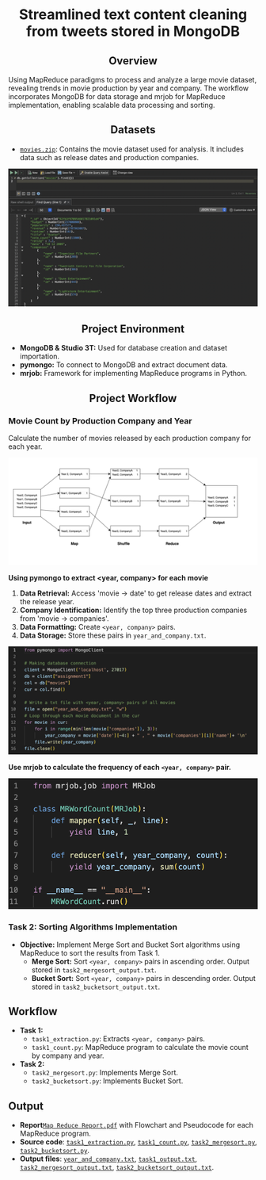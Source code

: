# __<center>Streamlined text content cleaning from tweets stored in MongoDB</center>__

## __<center>Overview</center>__
Using MapReduce paradigms to process and analyze a large movie dataset, revealing trends in movie production by year and company. The workflow incorporates MongoDB for data storage and mrjob for MapReduce implementation, enabling scalable data processing and sorting.


## __<center>Datasets</center>__
- [`movies.zip`](https://github.com/VivianNg9/Data-Mining/blob/main/MapReduce/movies.json): Contains the movie dataset used for analysis. It includes data such as release dates and production companies.
  
![MongoDB](https://github.com/VivianNg9/Streamlined-text-content-cleaning-from-tweets-stored-in-MongoDB--/blob/main/image%20/1.png)


## __<center>Project Environment</center>__
- **MongoDB & Studio 3T:** Used for database creation and dataset importation.
- **pymongo:** To connect to MongoDB and extract document data.
- **mrjob:** Framework for implementing MapReduce programs in Python.


## __<center>Project Workflow</center>__

### Movie Count by Production Company and Year  
Calculate the number of movies released by each production company for each year.
  
![Workflow1](https://github.com/VivianNg9/Streamlined-text-content-cleaning-from-tweets-stored-in-MongoDB--/blob/main/image%20/workflow%20task1.png)

**Using pymongo to extract <year, company> for each movie**
  1. **Data Retrieval:** Access 'movie -> date' to get release dates and extract the release year.
  2. **Company Identification:** Identify the top three production companies from 'movie -> companies'.
  3. **Data Formatting:** Create `<year, company>` pairs.
  4. **Data Storage:** Store these pairs in `year_and_company.txt`.
     
![Extraction](https://github.com/VivianNg9/Streamlined-text-content-cleaning-from-tweets-stored-in-MongoDB--/blob/main/image%20/2.png)

**Use mrjob to calculate the frequency of each `<year, company>` pair.**

![Count](https://github.com/VivianNg9/Streamlined-text-content-cleaning-from-tweets-stored-in-MongoDB--/blob/main/image%20/Count.png)


### Task 2: Sorting Algorithms Implementation 
- **Objective:** Implement Merge Sort and Bucket Sort algorithms using MapReduce to sort the results from Task 1.
  - **Merge Sort:** Sort `<year, company>` pairs in ascending order. Output stored in `task2_mergesort_output.txt`.
  - **Bucket Sort:** Sort `<year, company>` pairs in descending order. Output stored in `task2_bucketsort_output.txt`.

## Workflow
- **Task 1:**
  - `task1_extraction.py`: Extracts `<year, company>` pairs.
  - `task1_count.py`: MapReduce program to calculate the movie count by company and year.
- **Task 2:**
  - `task2_mergesort.py`: Implements Merge Sort.
  - `task2_bucketsort.py`: Implements Bucket Sort.

## Output
- **Report**[`Map Reduce Report.pdf`](https://github.com/VivianNg9/Data-Mining/blob/main/MapReduce/MapReduce.pdf) with Flowchart and Pseudocode for each MapReduce program.
- **Source code**: [`task1_extraction.py`](https://github.com/VivianNg9/Data-Mining/blob/main/MapReduce/Source%20code%20for%20Task%201/task1_extraction.py), [`task1_count.py`](https://github.com/VivianNg9/Data-Mining/blob/main/MapReduce/Source%20code%20for%20Task%201/task1_count.py), [`task2_mergesort.py`](https://github.com/VivianNg9/Data-Mining/blob/main/MapReduce/Source%20code%20for%20Task%202/task2_mergesort.py), [`task2_bucketsort.py`](https://github.com/VivianNg9/Data-Mining/blob/main/MapReduce/Source%20code%20for%20Task%202/task2_bucketsort.py).
- **Output files**: [`year_and_company.txt`](https://github.com/VivianNg9/Data-Mining/blob/main/MapReduce/Output%20file%20for%20Task%201/year_and_company.txt), [`task1_output.txt`](https://github.com/VivianNg9/Data-Mining/blob/main/MapReduce/Output%20file%20for%20Task%201/task1_output.txt), [`task2_mergesort_output.txt`](https://github.com/VivianNg9/Data-Mining/blob/main/MapReduce/Output%20file%20for%20Task%202/task2_mergesort_output.txt), [`task2_bucketsort_output.txt`](https://github.com/VivianNg9/Data-Mining/blob/main/MapReduce/Output%20file%20for%20Task%202/task2_bucketsort_output.txt).

